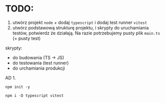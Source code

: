 # TODO:


1. utwórz projekt `node` + dodaj `typescript` i dodaj test runner `vitest`
2. utwórz podstawową strukturę projektu, i skrypty do uruchamiania testów, potwierdz źe działają. Na razie potrzebujemy pusty plik `main.ts` (+ pusty test)

skrypty:
- do budowania (TS -> JS)
- do testowania (test runner)
- do urchamiania produkcji

AD 1. 
```
npm init -y
```

```
npm i -D typescript vitest
```

